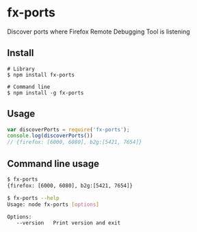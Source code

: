 # fx-ports

Discover ports where Firefox Remote Debugging Tool is listening

## Install

```
# Library
$ npm install fx-ports

# Command line
$ npm install -g fx-ports
```

## Usage

```javascript
var discoverPorts = require('fx-ports');
console.log(discoverPorts())
// {firefox: [6000, 6080], b2g:[5421, 7654]}
```

## Command line usage

```sh
$ fx-ports
{firefox: [6000, 6080], b2g:[5421, 7654]}
```

```sh
$ fx-ports --help
Usage: node fx-ports [options]

Options:
   --version   Print version and exit
```